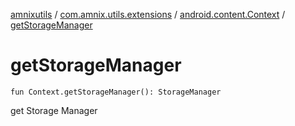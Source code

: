[amnixutils](../../index.md) / [com.amnix.utils.extensions](../index.md) / [android.content.Context](index.md) / [getStorageManager](./get-storage-manager.md)

# getStorageManager

`fun Context.getStorageManager(): StorageManager`

get Storage Manager

